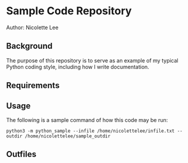 # Sample Code Repository

Author: Nicolette Lee

## Background
The purpose of this repository is to serve as an example of my typical Python coding style, including how I write documentation.

## Requirements


## Usage
The following is a sample command of how this code may be run:
```
python3 -m python_sample --infile /home/nicolettelee/infile.txt --outdir /home/nicolettelee/sample_outdir
```

## Outfiles

